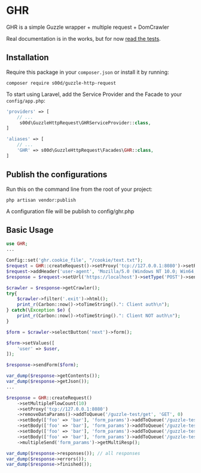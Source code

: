 # GHR

GHR is a simple Guzzle wrapper + multiple request + DomCrawler


Real documentation is in the works, but for now [read the tests](https://github.com/s00d/guzzle-http-request/blob/master/tests/GuzzleHttpRequestTest.php).


## Installation

Require this package in your `composer.json` or install it by running:
```
composer require s00d/guzzle-http-request
```
To start using Laravel, add the Service Provider and the Facade to your `config/app.php`:


```php
'providers' => [
	// ...
	 s00d\GuzzleHttpRequest\GHRServiceProvider::class,
]
```

```php
'aliases' => [
	// ...
	'GHR' => s00d\GuzzleHttpRequest\Facades\GHR::class,
]
```

## Publish the configurations

Run this on the command line from the root of your project:
```
php artisan vendor:publish
```
A configuration file will be publish to config/ghr.php

## Basic Usage

```php
use GHR;
...

Config::set('ghr.cookie_file', "/cookie/text.txt");
$request = GHR::createRequest()->setProxy('tcp://127.0.0.1:8080')->setRedirects(5)->setHttpErrors(false)->setTimeout(500);
$request->addHeader('user-agent', 'Mozilla/5.0 (Windows NT 10.0; Win64; x64) AppleWebKit/537.36 (KHTML, like Gecko) Chrome/58.0.3029.110 Safari/537.36');
$response = $request->setUrl('https://localhost')->setType('POST')->send();

$crawler = $response->getCrawler();
try{
    $crawler->filter('.exit')->html();
    print_r(Carbon::now()->toTimeString().": Client auth\n");
} catch(\Exception $e) {
    print_r(Carbon::now()->toTimeString().": Client NOT auth\n");
}

$form = $crawler->selectButton('next')->form();

$form->setValues([
    'user' => $user,
]);

$response->sendForm($form);

var_dump($response->getContents());
var_dump($response->getJson());
...

$response = GHR::createRequest()
    ->setMultipleFlowCount(10) 
    ->setProxy('tcp://127.0.0.1:8080')
    ->removeDataParams()->addToQueue('/guzzle-test/get', 'GET', 0)
    ->setBody(['foo' => 'bar'], 'form_params')->addToQueue('/guzzle-test/post',    'POST',   1)
    ->setBody(['foo' => 'bar'], 'form_params')->addToQueue('/guzzle-test/put',     'PUT',    2)
    ->setBody(['foo' => 'bar'], 'form_params')->addToQueue('/guzzle-test/patch',   'PATCH',  3)
    ->setBody(['foo' => 'bar'], 'form_params')->addToQueue('/guzzle-test/delete'), 'DELETE', 4)
    ->multipleSend('form_params')->getMultiResp();

var_dump($response->responses()); // all responses
var_dump($response->errors());
var_dump($response->finished());

```

